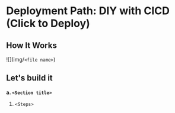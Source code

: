 # Deployment Path: DIY with CICD (Click to Deploy)

## How It Works

![<DIY with CICD arch diagram>](img/`<file name>`)

## Let's build it

**a. `<Section title>`**

1. `<Steps>`
